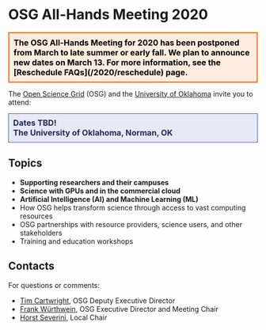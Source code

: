 # OSG All-Hands Meeting 2020

<div style="border: 2px solid #FF6600; color: black; background-color: #FFECDF; padding: 1ex; font-size: 115%; font-weight: bold;">
  The OSG All-Hands Meeting for 2020 has been postponed from March to late
  summer or early fall.  We plan to announce new dates on March 13.  For more
  information, see the [Reschedule FAQs](/2020/reschedule) page.
</div>

The [Open Science Grid](https://www.opensciencegrid.org) (OSG) and the
[University of Oklahoma](https://www.ou.edu/) invite you to attend:

<div style="border: 1px solid #3F51B5; color: #20295A; background-color: #E7E9F6; padding: 1ex; font-size: 115%; font-weight: bold;">
  Dates TBD!
  <br>
  The University of Oklahoma, Norman, OK
</div>

## Topics

* **Supporting researchers and their campuses**
* **Science with GPUs and in the commercial cloud**
* **Artificial Intelligence (AI) and Machine Learning (ML)**
* How OSG helps transform science through access to vast computing resources
* OSG partnerships with resource providers, science users, and other stakeholders
* Training and education workshops

## Contacts

For questions or comments:

* [Tim Cartwright](mailto:cat@cs.wisc.edu), OSG Deputy Executive Director
* [Frank Würthwein](mailto:fkw@ucsd.edu), OSG Executive Director and Meeting Chair
* [Horst Severini](mailto:severini@ou.edu), Local Chair
